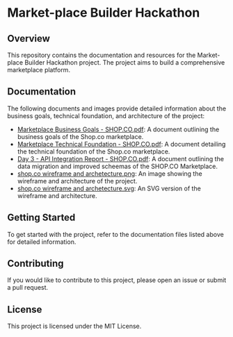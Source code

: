 # Market-place Builder Hackathon

## Overview
This repository contains the documentation and resources for the Market-place Builder Hackathon project. The project aims to build a comprehensive marketplace platform.

## Documentation
The following documents and images provide detailed information about the business goals, technical foundation, and architecture of the project:

- [Marketplace Business Goals - SHOP.CO.pdf](https://github.com/anasahmed07/Market-place-Builder-Hackathon/blob/main/Documentation/Marketplace%20Business%20Goals%20-%20%20Shop.co.pdf): A document outlining the business goals of the Shop.co marketplace.
- [Marketplace Technical Foundation - SHOP.CO.pdf](https://github.com/anasahmed07/Market-place-Builder-Hackathon/blob/main/Documentation/Marketplace%20Technical%20Foundation%20-%20SHOP.CO%20(1).pdf): A document detailing the technical foundation of the Shop.co marketplace.
- [Day 3 - API Integration Report - SHOP.CO.pdf](https://github.com/anasahmed07/Market-place-Builder-Hackathon/blob/main/Documentation/Day%203%20-%20API%20Integration%20Report%20-%20SHOP.CO.pdf): A document outlining the data migration and improved scheemas of the SHOP.CO Marketplace.
- [shop.co wireframe and archetecture.png](https://github.com/anasahmed07/Market-place-Builder-Hackathon/blob/main/Documentation/shop.co%20wireframe%20and%20archetecture.png): An image showing the wireframe and architecture of the project.
- [shop.co wireframe and archetecture.svg](https://github.com/anasahmed07/Market-place-Builder-Hackathon/blob/main/Documentation/shop.co%20wireframe%20and%20archetecture.svg): An SVG version of the wireframe and architecture.

## Getting Started
To get started with the project, refer to the documentation files listed above for detailed information.

## Contributing
If you would like to contribute to this project, please open an issue or submit a pull request.

## License
This project is licensed under the MIT License.
